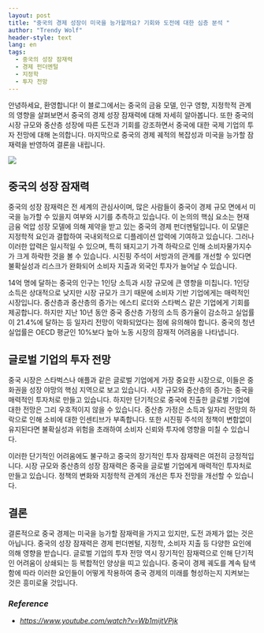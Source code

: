 ```yaml
---
layout: post
title: "중국의 경제 성장이 미국을 능가할까요? 기회와 도전에 대한 심층 분석 "
author: "Trendy Wolf"
header-style: text
lang: en
tags:
  - 중국의 성장 잠재력
  - 경제 펀더멘털
  - 지정학
  - 투자 전망
---
```


안녕하세요, 환영합니다! 이 블로그에서는 중국의 금융 모델, 인구 영향, 지정학적 관계의 영향을 살펴보면서 중국의 경제 성장 잠재력에 대해 자세히 알아봅니다. 또한 중국의 시장 규모와 중산층 성장에 따른 도전과 기회를 강조하면서 중국에 대한 국제 기업의 투자 전망에 대해 논의합니다. 마지막으로 중국의 경제 궤적의 복잡성과 미국을 능가할 잠재력을 반영하여 결론을 내립니다. 

<img
    src="https://i.ytimg.com/vi/Wb1mijtVPjk/hqdefault.jpg"
/>



## 중국의 성장 잠재력

중국의 성장 잠재력은 전 세계의 관심사이며, 많은 사람들이 중국이 경제 규모 면에서 미국을 능가할 수 있을지 여부와 시기를 추측하고 있습니다. 이 논의의 핵심 요소는 현재 금융 억압 성장 모델에 의해 제약을 받고 있는 중국의 경제 펀더멘털입니다. 이 모델은 지정학적 요인과 결합하여 국내외적으로 디플레이션 압력에 기여하고 있습니다. 그러나 이러한 압력은 일시적일 수 있으며, 특히 돼지고기 가격 하락으로 인해 소비자물가지수가 크게 하락한 것을 볼 수 있습니다. 시진핑 주석이 서방과의 관계를 개선할 수 있다면 불확실성과 리스크가 완화되어 소비자 지출과 외국인 투자가 늘어날 수 있습니다.

14억 명에 달하는 중국의 인구는 1인당 소득과 시장 규모에 큰 영향을 미칩니다. 1인당 소득은 상대적으로 낮지만 시장 규모가 크기 때문에 소비자 기반 기업에게는 매력적인 시장입니다. 중산층과 중산층의 증가는 에스티 로더와 스타벅스 같은 기업에게 기회를 제공합니다. 하지만 지난 10년 동안 중국 중산층 가정의 소득 증가율이 감소하고 실업률이 21.4%에 달하는 등 일자리 전망이 악화되었다는 점에 유의해야 합니다. 중국의 청년 실업률은 OECD 평균인 10%보다 높아 노동 시장의 잠재적 어려움을 나타냅니다. 



## 글로벌 기업의 투자 전망

중국 시장은 스타벅스나 애플과 같은 글로벌 기업에게 가장 중요한 시장으로, 이들은 중화권을 성장 야망의 핵심 지역으로 보고 있습니다. 시장 규모와 중산층의 증가는 중국을 매력적인 투자처로 만들고 있습니다. 하지만 단기적으로 중국에 진출한 글로벌 기업에 대한 전망은 그리 우호적이지 않을 수 있습니다. 중산층 가정은 소득과 일자리 전망의 하락으로 인해 소비에 대한 인센티브가 부족합니다. 또한 시진핑 주석의 정책이 변함없이 유지된다면 불확실성과 위험을 초래하여 소비자 신뢰와 투자에 영향을 미칠 수 있습니다.

이러한 단기적인 어려움에도 불구하고 중국의 장기적인 투자 잠재력은 여전히 긍정적입니다. 시장 규모와 중산층의 성장 잠재력은 중국을 글로벌 기업에게 매력적인 투자처로 만들고 있습니다. 정책의 변화와 지정학적 관계의 개선은 투자 전망을 개선할 수 있습니다. 



## 결론

결론적으로 중국 경제는 미국을 능가할 잠재력을 가지고 있지만, 도전 과제가 없는 것은 아닙니다. 중국의 성장 잠재력은 경제 펀더멘털, 지정학, 소비자 지출 등 다양한 요인에 의해 영향을 받습니다. 글로벌 기업의 투자 전망 역시 장기적인 잠재력으로 인해 단기적인 어려움이 상쇄되는 등 복합적인 양상을 띠고 있습니다. 중국이 경제 궤도를 계속 탐색함에 따라 이러한 요인들이 어떻게 작용하여 중국 경제의 미래를 형성하는지 지켜보는 것은 흥미로울 것입니다. 


### _Reference_
- _https://www.youtube.com/watch?v=Wb1mijtVPjk_

